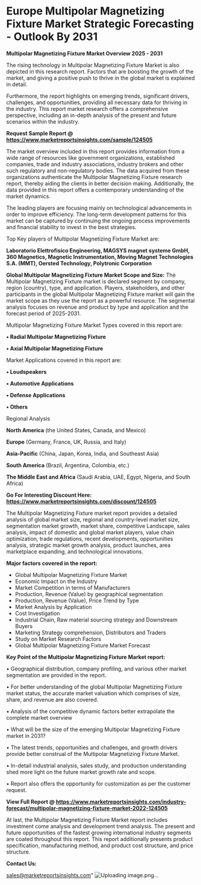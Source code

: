 # Europe Multipolar Magnetizing Fixture Market Strategic Forecasting - Outlook By 2031

<Strong> Multipolar Magnetizing Fixture Market Overview 2025 - 2031</strong>

The rising technology in Multipolar Magnetizing Fixture Market is also depicted in this research report. Factors that are boosting the growth of the market, and giving a positive push to thrive in the global market is explained in detail.

Furthermore, the report highlights on emerging trends, significant drivers, challenges, and opportunities, providing all necessary data for thriving in the industry. This report market research offers a comprehensive perspective, including an in-depth analysis of the present and future scenarios within the industry.

<strong>Request Sample Report @ <a href=https://www.marketreportsinsights.com/sample/124505>https://www.marketreportsinsights.com/sample/124505</a></strong>

The market overview included in this report provides information from a wide range of resources like government organizations, established companies, trade and industry associations, industry brokers and other such regulatory and non-regulatory bodies. The data acquired from these organizations authenticate the Multipolar Magnetizing Fixture research report, thereby aiding the clients in better decision making. Additionally, the data provided in this report offers a contemporary understanding of the market dynamics.

The leading players are focusing mainly on technological advancements in order to improve efficiency. The long-term development patterns for this market can be captured by continuing the ongoing process improvements and financial stability to invest in the best strategies.

Top Key players of Multipolar Magnetizing Fixture Market are:

<strong>Laboratorio Elettrofisico Engineering, MAGSYS magnet systeme GmbH, 360 Magnetics, Magnetic Instrumentation, Moving Magnet Technologies S.A. (MMT), Oersted Technology, Polytronic Corporation</strong>

<strong><b>Global Multipolar Magnetizing Fixture Market Scope and Size:</b></strong>
The Multipolar Magnetizing Fixture market is declared segment by company, region (country), type, and application. Players, stakeholders, and other participants in the global Multipolar Magnetizing Fixture market will gain the market scope as they use the report as a powerful resource. The segmental analysis focuses on revenue and product by type and application and the forecast period of 2025-2031.

Multipolar Magnetizing Fixture Market Types covered in this report are:

<strong>• Radial Multipolar Magnetizing Fixture

• Axial Multipolar Magnetizing Fixture</strong>

Market Applications covered in this report are:

<strong>• Loudspeakers

• Automotive Applications

• Defense Applications

• Others</strong> 

Regional Analysis

<strong>North America</strong> (the United States, Canada, and Mexico)

<strong>Europe</strong> (Germany, France, UK, Russia, and Italy)

<strong>Asia-Pacific</strong> (China, Japan, Korea, India, and Southeast Asia)

<strong>South America</strong> (Brazil, Argentina, Colombia, etc.)

<strong>The Middle East and Africa</strong> (Saudi Arabia, UAE, Egypt, Nigeria, and South Africa)

<strong>Go For Interesting Discount Here: <a href=https://www.marketreportsinsights.com/discount/124505>https://www.marketreportsinsights.com/discount/124505</a></strong>

The Multipolar Magnetizing Fixture market report provides a detailed analysis of global market size, regional and country-level market size, segmentation market growth, market share, competitive Landscape, sales analysis, impact of domestic and global market players, value chain optimization, trade regulations, recent developments, opportunities analysis, strategic market growth analysis, product launches, area marketplace expanding, and technological innovations.

<strong><b>Major factors covered in the report:</b></strong>
<ul>
  <li>Global Multipolar Magnetizing Fixture Market </li>
  <li>Economic Impact on the Industry</li>
  <li>Market Competition in terms of Manufacturers</li>
  <li>Production, Revenue (Value) by geographical segmentation</li>
  <li>Production, Revenue (Value), Price Trend by Type</li>
  <li>Market Analysis by Application</li>
  <li>Cost Investigation</li>
  <li>Industrial Chain, Raw material sourcing strategy and Downstream Buyers</li>
  <li>Marketing Strategy comprehension, Distributors and Traders</li>
  <li>Study on Market Research Factors</li>
  <li>Global Multipolar Magnetizing Fixture Market Forecast</li>
</ul>

<strong><b>Key Point of the Multipolar Magnetizing Fixture Market report:</b></strong>

• Geographical distribution, company profiling, and various other market segmentation are provided in the report.

• For better understanding of the global Multipolar Magnetizing Fixture market status, the accurate market valuation which comprises of size, share, and revenue are also covered.

• Analysis of the competitive dynamic factors better extrapolate the complete market overview

• What will be the size of the emerging Multipolar Magnetizing Fixture market in 2031?

• The latest trends, opportunities and challenges, and growth drivers provide better construal of the Multipolar Magnetizing Fixture Market.

• In-detail industrial analysis, sales study, and production understanding shed more light on the future market growth rate and scope.

• Report also offers the opportunity for customization as per the customer request.

<strong><b>View Full Report @ <a href=https://www.marketreportsinsights.com/industry-forecast/multipolar-magnetizing-fixture-market-2022-124505>https://www.marketreportsinsights.com/industry-forecast/multipolar-magnetizing-fixture-market-2022-124505</a></b></strong>


At last, the Multipolar Magnetizing Fixture Market report includes investment come analysis and development trend analysis. The present and future opportunities of the fastest growing international industry segments are coated throughout this report. This report additionally presents product specification, manufacturing method, and product cost structure, and price structure.

<strong>Contact Us:</strong>

sales@marketreportsinsights.com"
![Uploading image.png…]()
